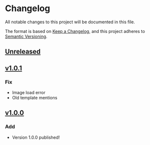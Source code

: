 # Changelog

All notable changes to this project will be documented in this file.

The format is based on [Keep a Changelog](https://keepachangelog.com/en/1.0.0/),
and this project adheres to [Semantic Versioning](https://semver.org/spec/v2.0.0.html).

## [Unreleased]

## [v1.0.1]

### Fix

- Image load error
- Old template mentions

## [v1.0.0]

### Add

- Version 1.0.0 published!

[Unreleased]: https://github.com/juananmuxed/air-raid-builder/compare/v1.0.1...HEAD
[v1.0.1]: https://github.com/juananmuxed/air-raid-builder/releases/tag/v1.0.1
[v1.0.0]: https://github.com/juananmuxed/air-raid-builder/releases/tag/v1.0.0
